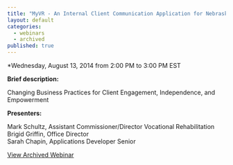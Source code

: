 ```yaml
---
title: "MyVR - An Internal Client Communication Application for Nebraska Vocational Rehabilitation"
layout: default
categories: 
  - webinars
  - archived
published: true
---
```


*Wednesday, August 13, 2014 from 2:00 PM to 3:00 PM EST

**Brief description:**

Changing Business Practices for Client Engagement, Independence, and Empowerment

**Presenters:**

Mark Schultz, Assistant Commissioner/Director Vocational Rehabilitation  
Brigid Griffin, Office Director  
Sarah Chapin, Applications Developer Senior


<a class="btn btn-primary btn-lg" role="button" href="http://connectpro97884399.adobeconnect.com/p285kgy0x1t/ ">View Archived Webinar</a>
